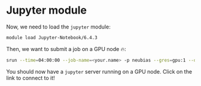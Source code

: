 # Jupyter module

Now, we need to load the `jupyter` module:

```bash title="Load Jupyter module"
module load Jupyter-Notebook/6.4.3
```

Then, we want to submit a job on a GPU node :fire::

```bash title="Submit GPU job"
srun --time=04:00:00 --job-name=<your.name> -p neubias --gres=gpu:1 --qos=gpu  jupyter-notebook --no-browser --ip='0.0.0.0'
```

You should now have a `jupyter` server running on a GPU node.
Click on the link to connect to it!
